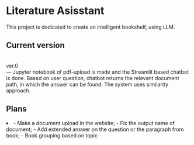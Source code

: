 # Literature Asisstant
This project is dedicated to create an intelligent bookshelf, using LLM. <br>
## Current version 
<br> ver.0 </br> — Jupyter notebook of pdf-upload is made and the Streamlit based chatbot is done. Based on user question, chatbot returns the relevant document path, in which the answer can be found. The system uses similarity approach. 
## Plans
<li>
  - Make a document upload in the website;
  - Fix the output name of document;
  - Add extended answer on the question or the paragraph from book; 
  - Book grouping based on topic 
</li>
